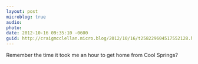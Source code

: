 ```yaml
---
layout: post
microblog: true
audio: 
photo: 
date: 2012-10-16 09:35:10 -0600
guid: http://craigmcclellan.micro.blog/2012/10/16/t258229604517552128.html
---
```

Remember the time it took me an hour to get home from Cool Springs?
